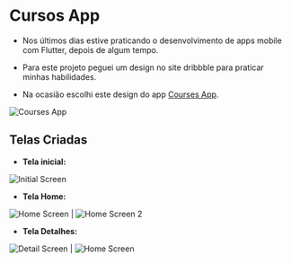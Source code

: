 # Cursos App

- Nos últimos dias estive praticando o desenvolvimento de apps mobile com Flutter, depois de algum tempo.

- Para este projeto peguei um design no site dribbble para praticar minhas habilidades.

- Na ocasião escolhi este design do app [Courses App](https://dribbble.com/shots/21527969-Online-Course-Mobile-App).

![Courses App](./course_app.jpg)


## Telas Criadas

- **Tela inicial:**

![Initial Screen](./assets/images/imp/initial_screen.png)

- **Tela Home:**

![Home Screen ](./assets/images/imp/home_screen.png)    |   ![Home Screen 2](./assets/images/imp/home_screen2.png)


- **Tela Detalhes:**

![Detail Screen ](./assets/images/imp/detail_screen.png)   | ![Home Screen ](./assets/images/imp/detail_screen2.png) 